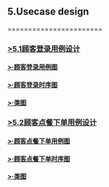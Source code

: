 
## 5.Usecase design
=======================
### [>5.1顾客登录用例设计]()

#### [>·顾客登录用例图](https://github.com/uml163/UML/blob/master/report/documents/UsercaseDiagram/注册登录.md)

#### [>·顾客登录时序图](https://github.com/uml163/UML/blob/master/report/documents/UsercaseDiagram/UsercaseDiagramIMG/注册用例图.png)

#### [>·类图](https://github.com/uml163/UML/blob/master/report/documents/UsercaseDiagram/UsercaseDiagramIMG/用例图.png)

### [>5.2顾客点餐下单用例设计]()

#### [>·顾客点餐下单用例图](https://github.com/uml163/UML/blob/master/report/documents/UsercaseDiagram/UsercaseDiagramIMG/点餐.png)

#### [>·顾客点餐下单时序图](https://github.com/uml163/UML/blob/master/report/documents/UseCases/UseCaseIMG/点餐活动图.png)

#### [>·类图](https://github.com/uml163/UML/blob/master/report/documents/UsercaseDiagram/UsercaseDiagramIMG/用例图.png)
